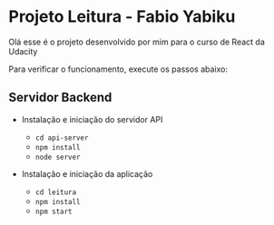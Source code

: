 # Projeto Leitura - Fabio Yabiku

Olá esse é o projeto desenvolvido por mim para o curso de React da Udacity


Para verificar o funcionamento, execute os passos abaixo:

## Servidor Backend

* Instalação e iniciação do servidor API
	- `cd api-server`
    - `npm install`
    - `node server`

* Instalação e iniciação da aplicação
	- `cd leitura`
	- `npm install`
	- `npm start`
